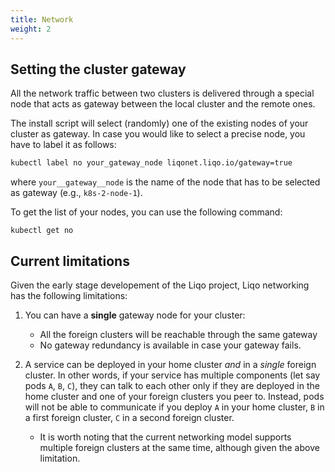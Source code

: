```yaml
---
title: Network
weight: 2
---
```


## Setting the cluster gateway

All the network traffic between two clusters is delivered through a special node that acts as gateway between the local cluster and the remote ones.

The install script will select (randomly) one of the existing nodes of your cluster as gateway.
In case you would like to select a precise node, you have to label it as follows:

```bash
kubectl label no your_gateway_node liqonet.liqo.io/gateway=true
```
where `your__gateway__node` is the name of the node that has to be selected as gateway (e.g., `k8s-2-node-1`).

To get the list of your nodes, you can use the following command:

```
kubectl get no
```


## Current limitations
Given the early stage developement of the Liqo project, Liqo networking has the following limitations:

1. You can have a **single** gateway node for your cluster:

    * All the foreign clusters will be reachable through the same gateway
    * No gateway redundancy is available in case your gateway fails.

<!-- TODO: what happens if the gateway dies? Will liqo select automatically another gateway? -->

2. A service can be deployed in your home cluster *and* in a *single* foreign cluster. In other words, if your service has multiple components (let say pods `A`, `B`, `C`), they can talk to each other only if they are deployed in the home cluster and one of your foreign clusters you peer to. Instead, pods will not be able to communicate if you deploy `A` in your home cluster, `B` in a first foreign cluster,  `C` in a second foreign cluster.

    * It is worth noting that the current networking model supports multiple foreign clusters at the same time, although given the above limitation.